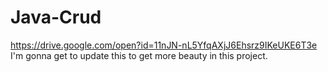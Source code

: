 # Java-Crud
https://drive.google.com/open?id=11nJN-nL5YfqAXjJ6Ehsrz9IKeUKE6T3e
I'm gonna get to update this to get more beauty in this project.
